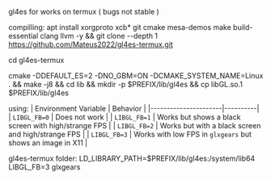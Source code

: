 gl4es for works on termux ( bugs not stable )

compilling: 
apt install xorgproto xcb* git cmake mesa-demos make build-essential clang llvm -y &&
git clone --depth 1 https://github.com/Mateus2022/gl4es-termux.git

cd gl4es-termux 

cmake -DDEFAULT_ES=2 -DNO_GBM=ON -DCMAKE_SYSTEM_NAME=Linux . && make -j8 && cd lib && mkdir -p $PREFIX/lib/gl4es && cp libGL.so.1 $PREFIX/lib/gl4es 

using:
| Environment Variable | Behavior |
|----------------------|----------|
| `LIBGL_FB=0`         | Does not work |
| `LIBGL_FB=1`         | Works but shows a black screen with high/strange FPS |
| `LIBGL_FB=2`         | Works but with a black screen and high/strange FPS |
| `LIBGL_FB=3`         | Works with low FPS in `glxgears` but shows an image in X11 |

gl4es-termux folder:
LD_LIBRARY_PATH=$PREFIX/lib/gl4es:/system/lib64 LIBGL_FB=3 glxgears 
